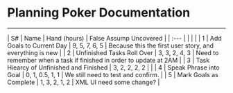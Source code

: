 # Planning Poker Documentation
---
| S#  | Name | Hand (hours) | False Assump Uncovered |
| :--- |     |              |                        |
| 1 | Add Goals to Current Day | 9, 5, 7, 6, 5 | Because this the first user story, and everything is new |
| 2 | Unfinished Tasks Roll Over | 3, 3, 2, 4, 3 | Need to remember when a task if finished in order to update at 2AM |
| 3 | Task Hiearcy of Unfinished and Finished | 3, 2, 2, 2, 2 | |
| 4 | Speak Phrase into Goal | 0, 1, 0.5, 1, 1 | We still need to test and confirm. |
| 5 | Mark Goals as Complete | 1, 3, 2, 1, 2 | XML UI need some change? |

